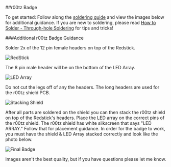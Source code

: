 
##r00tz Badge

To get started: Follow along the [soldering guide](https://github.com/HelloTechie/r00tzbadge/blob/master/HookupGuide/rootzguidelow.pdf) and view the images below for additional guidance. If you are new to soldering, please read [How to Solder - Through-hole Soldering](https://learn.sparkfun.com/tutorials/how-to-solder---through-hole-soldering?_ga=1.188343466.304927311.1426541708) for tips and tricks! 

###Additional r00tz Badge Guidance

Solder 2x of the 12 pin female headers on top of the Redstick.

![RedStick](https://github.com/HelloTechie/r00tzbadge/blob/master/HookupGuide/Redstick.jpg "Redstick")

The 8 pin male header will be on the bottom of the LED Array.

![LED Array](https://github.com/HelloTechie/r00tzbadge/blob/master/HookupGuide/LedArray.jpg "LED Array")

Do not cut the legs off of any the headers. The long headers are used for the r00tz shield PCB.

![Stacking Shield](https://github.com/HelloTechie/r00tzbadge/blob/master/HookupGuide/StackingShield.jpg "How to stack the shield")

After all parts are soldered on the shield you can then stack the r00tz shield on top of the Redstick's headers. Place the LED array on the correct pins of the r00tz shield. The r00tz shield has white silkscreen that says "LED ARRAY." Follow that for placement guidance. In order for the badge to work, you must have the shield & LED Array stacked correctly and look like the photo below.

![Final Badge](https://github.com/HelloTechie/r00tzbadge/blob/master/HookupGuide/r00tzBadgeAllParts.jpg "Final Badge")


Images aren't the best quality, but if you have questions please let me know.


